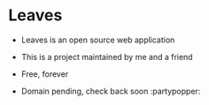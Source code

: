 # Leaves

- Leaves is an open source web application
- This is a project maintained by me and a friend
- Free, forever

- Domain pending, check back soon :partypopper:
